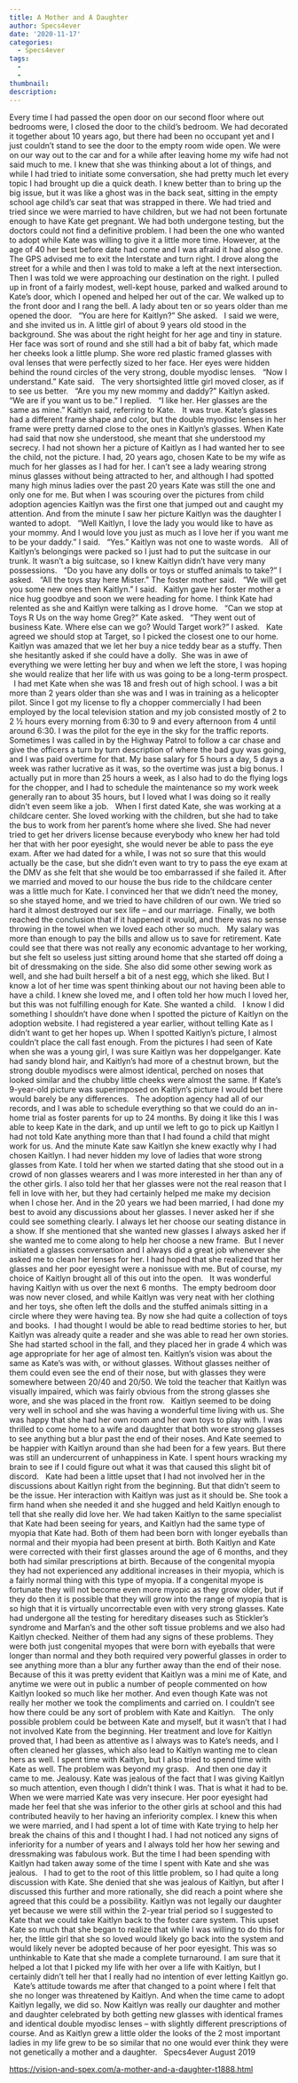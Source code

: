 ```yaml
---
title: A Mother and A Daughter
author: Specs4ever
date: '2020-11-17'
categories:
  - Specs4ever
tags:
  - 
  - 
thumbnail: 
description: 
---
```


Every time I had passed the open door on our second floor where out bedrooms were, I closed the door to the child’s bedroom. We had decorated it together about 10 years ago, but there had been no occupant yet and I just couldn’t stand to see the door to the empty room wide open. We were on our way out to the car and for a while after leaving home my wife had not said much to me. I knew that she was thinking about a lot of things, and while I had tried to initiate some conversation, she had pretty much let every topic I had brought up die a quick death. I knew better than to bring up the big issue, but it was like a ghost was in the back seat, sitting in the empty school age child’s car seat that was strapped in there. We had tried and tried since we were married to have children, but we had not been fortunate enough to have Kate get pregnant. We had both undergone testing, but the doctors could not find a definitive problem. I had been the one who wanted to adopt while Kate was willing to give it a little more time. However, at the age of 40 her best before date had come and I was afraid it had also gone.
 
The GPS advised me to exit the Interstate and turn right. I drove along the street for a while and then I was told to make a left at the next intersection. Then I was told we were approaching our destination on the right. I pulled up in front of a fairly modest, well-kept house, parked and walked around to Kate’s door, which I opened and helped her out of the car. We walked up to the front door and I rang the bell. A lady about ten or so years older than me opened the door.
 
“You are here for Kaitlyn?” She asked.
 
I said we were, and she invited us in. A little girl of about 9 years old stood in the background. She was about the right height for her age and tiny in stature. Her face was sort of round and she still had a bit of baby fat, which made her cheeks look a little plump. She wore red plastic framed glasses with oval lenses that were perfectly sized to her face. Her eyes were hidden behind the round circles of the very strong, double myodisc lenses.
 
“Now I understand.” Kate said.
 
The very shortsighted little girl moved closer, as if to see us better.
 
“Are you my new mommy and daddy?” Kaitlyn asked.
 
“We are if you want us to be.” I replied.
 
“I like her. Her glasses are the same as mine.” Kaitlyn said, referring to Kate.
 
It was true. Kate’s glasses had a different frame shape and color, but the double myodisc lenses in her frame were pretty darned close to the ones in Kaitlyn’s glasses. When Kate had said that now she understood, she meant that she understood my secrecy. I had not shown her a picture of Kaitlyn as I had wanted her to see the child, not the picture. I had, 20 years ago, chosen Kate to be my wife as much for her glasses as I had for her. I can’t see a lady wearing strong minus glasses without being attracted to her, and although I had spotted many high minus ladies over the past 20 years Kate was still the one and only one for me. But when I was scouring over the pictures from child adoption agencies Kaitlyn was the first one that jumped out and caught my attention. And from the minute I saw her picture Kaitlyn was the daughter I wanted to adopt.
 
“Well Kaitlyn, I love the lady you would like to have as your mommy. And I would love you just as much as I love her if you want me to be your daddy.” I said.
 
“Yes.” Kaitlyn was not one to waste words.
 
All of Kaitlyn’s belongings were packed so I just had to put the suitcase in our trunk. It wasn’t a big suitcase, so I knew Kaitlyn didn’t have very many possessions.
 
“Do you have any dolls or toys or stuffed animals to take?” I asked.
 
“All the toys stay here Mister.” The foster mother said.
 
“We will get you some new ones then Kaitlyn.” I said.
 
Kaitlyn gave her foster mother a nice hug goodbye and soon we were heading for home. I think Kate had relented as she and Kaitlyn were talking as I drove home.
 
“Can we stop at Toys R Us on the way home Greg?” Kate asked.
 
“They went out of business Kate. Where else can we go? Would Target work?” I asked.
 
Kate agreed we should stop at Target, so I picked the closest one to our home. Kaitlyn was amazed that we let her buy a nice teddy bear as a stuffy. Then she hesitantly asked if she could have a dolly.  She was in awe of everything we were letting her buy and when we left the store, I was hoping she would realize that her life with us was going to be a long-term prospect.
 
I had met Kate when she was 18 and fresh out of high school. I was a bit more than 2 years older than she was and I was in training as a helicopter pilot. Since I got my license to fly a chopper commercially I had been employed by the local television station and my job consisted mostly of 2 to 2 ½ hours every morning from 6:30 to 9 and every afternoon from 4 until around 6:30. I was the pilot for the eye in the sky for the traffic reports. Sometimes I was called in by the Highway Patrol to follow a car chase and give the officers a turn by turn description of where the bad guy was going, and I was paid overtime for that. My base salary for 5 hours a day, 5 days a week was rather lucrative as it was, so the overtime was just a big bonus. I actually put in more than 25 hours a week, as I also had to do the flying logs for the chopper, and I had to schedule the maintenance so my work week generally ran to about 35 hours, but I loved what I was doing so it really didn’t even seem like a job.
 
When I first dated Kate, she was working at a childcare center. She loved working with the children, but she had to take the bus to work from her parent’s home where she lived. She had never tried to get her drivers license because everybody who knew her had told her that with her poor eyesight, she would never be able to pass the eye exam. After we had dated for a while, I was not so sure that this would actually be the case, but she didn’t even want to try to pass the eye exam at the DMV as she felt that she would be too embarrassed if she failed it. After we married and moved to our house the bus ride to the childcare center was a little much for Kate. I convinced her that we didn’t need the money, so she stayed home, and we tried to have children of our own. We tried so hard it almost destroyed our sex life – and our marriage.  Finally, we both reached the conclusion that if it happened it would, and there was no sense throwing in the towel when we loved each other so much.
 
My salary was more than enough to pay the bills and allow us to save for retirement. Kate could see that there was not really any economic advantage to her working, but she felt so useless just sitting around home that she started off doing a bit of dressmaking on the side. She also did some other sewing work as well, and she had built herself a bit of a nest egg, which she liked. But I know a lot of her time was spent thinking about our not having been able to have a child. I knew she loved me, and I often told her how much I loved her, but this was not fulfilling enough for Kate. She wanted a child.
 
I know I did something I shouldn’t have done when I spotted the picture of Kaitlyn on the adoption website. I had registered a year earlier, without telling Kate as I didn’t want to get her hopes up. When I spotted Kaitlyn’s picture, I almost couldn’t place the call fast enough. From the pictures I had seen of Kate when she was a young girl, I was sure Kaitlyn was her doppelganger. Kate had sandy blond hair, and Kaitlyn’s had more of a chestnut brown, but the strong double myodiscs were almost identical, perched on noses that looked similar and the chubby little cheeks were almost the same. If Kate’s 9-year-old picture was superimposed on Kaitlyn’s picture I would bet there would barely be any differences.
 
The adoption agency had all of our records, and I was able to schedule everything so that we could do an in-home trial as foster parents for up to 24 months. By doing it like this I was able to keep Kate in the dark, and up until we left to go to pick up Kaitlyn I had not told Kate anything more than that I had found a child that might work for us. And the minute Kate saw Kaitlyn she knew exactly why I had chosen Kaitlyn. I had never hidden my love of ladies that wore strong glasses from Kate. I told her when we started dating that she stood out in a crowd of non glasses wearers and I was more interested in her than any of the other girls. I also told her that her glasses were not the real reason that I fell in love with her, but they had certainly helped me make my decision when I chose her. And in the 20 years we had been married, I had done my best to avoid any discussions about her glasses. I never asked her if she could see something clearly. I always let her choose our seating distance in a show. If she mentioned that she wanted new glasses I always asked her if she wanted me to come along to help her choose a new frame.  But I never initiated a glasses conversation and I always did a great job whenever she asked me to clean her lenses for her. I had hoped that she realized that her glasses and her poor eyesight were a nonissue with me. But of course, my choice of Kaitlyn brought all of this out into the open.
 
It was wonderful having Kaitlyn with us over the next 6 months.  The empty bedroom door was now never closed, and while Kaitlyn was very neat with her clothing and her toys, she often left the dolls and the stuffed animals sitting in a circle where they were having tea. By now she had quite a collection of toys and books.  I had thought I would be able to read bedtime stories to her, but Kaitlyn was already quite a reader and she was able to read her own stories. She had started school in the fall, and they placed her in grade 4 which was age appropriate for her age of almost ten. Kaitlyn’s vision was about the same as Kate’s was with, or without glasses. Without glasses neither of them could even see the end of their nose, but with glasses they were somewhere between 20/40 and 20/50. We told the teacher that Kaitlyn was visually impaired, which was fairly obvious from the strong glasses she wore, and she was placed in the front row.
 
Kaitlyn seemed to be doing very well in school and she was having a wonderful time living with us. She was happy that she had her own room and her own toys to play with. I was thrilled to come home to a wife and daughter that both wore strong glasses to see anything but a blur past the end of their noses. And Kate seemed to be happier with Kaitlyn around than she had been for a few years. But there was still an undercurrent of unhappiness in Kate. I spent hours wracking my brain to see if I could figure out what it was that caused this slight bit of discord.
 
Kate had been a little upset that I had not involved her in the discussions about Kaitlyn right from the beginning. But that didn’t seem to be the issue. Her interaction with Kaitlyn was just as it should be. She took a firm hand when she needed it and she hugged and held Kaitlyn enough to tell that she really did love her. We had taken Kaitlyn to the same specialist that Kate had been seeing for years, and Kaitlyn had the same type of myopia that Kate had. Both of them had been born with longer eyeballs than normal and their myopia had been present at birth. Both Kaitlyn and Kate were corrected with their first glasses around the age of 6 months, and they both had similar prescriptions at birth. Because of the congenital myopia they had not experienced any additional increases in their myopia, which is a fairly normal thing with this type of myopia. If a congenital myope is fortunate they will not become even more myopic as they grow older, but if they do then it is possible that they will grow into the range of myopia that is so high that it is virtually uncorrectable even with very strong glasses. Kate had undergone all the testing for hereditary diseases such as Stickler’s syndrome and Marfan’s and the other soft tissue problems and we also had Kaitlyn checked. Neither of them had any signs of these problems. They were both just congenital myopes that were born with eyeballs that were longer than normal and they both required very powerful glasses in order to see anything more than a blur any further away than the end of their nose.
 
Because of this it was pretty evident that Kaitlyn was a mini me of Kate, and anytime we were out in public a number of people commented on how Kaitlyn looked so much like her mother. And even though Kate was not really her mother we took the compliments and carried on. I couldn’t see how there could be any sort of problem with Kate and Kaitlyn.
 
The only possible problem could be between Kate and myself, but it wasn’t that I had not involved Kate from the beginning. Her treatment and love for Kaitlyn proved that, I had been as attentive as I always was to Kate’s needs, and I often cleaned her glasses, which also lead to Kaitlyn wanting me to clean hers as well. I spent time with Kaitlyn, but I also tried to spend time with Kate as well. The problem was beyond my grasp.
 
And then one day it came to me. Jealousy. Kate was jealous of the fact that I was giving Kaitlyn so much attention, even though I didn’t think I was. That is what it had to be. When we were married Kate was very insecure. Her poor eyesight had made her feel that she was inferior to the other girls at school and this had contributed heavily to her having an inferiority complex. I knew this when we were married, and I had spent a lot of time with Kate trying to help her break the chains of this and I thought I had. I had not noticed any signs of inferiority for a number of years and I always told her how her sewing and dressmaking was fabulous work. But the time I had been spending with Kaitlyn had taken away some of the time I spent with Kate and she was jealous.
 
I had to get to the root of this little problem, so I had quite a long discussion with Kate. She denied that she was jealous of Kaitlyn, but after I discussed this further and more rationally, she did reach a point where she agreed that this could be a possibility. Kaitlyn was not legally our daughter yet because we were still within the 2-year trial period so I suggested to Kate that we could take Kaitlyn back to the foster care system. This upset Kate so much that she began to realize that while I was willing to do this for her, the little girl that she so loved would likely go back into the system and would likely never be adopted because of her poor eyesight. This was so unthinkable to Kate that she made a complete turnaround. I am sure that it helped a lot that I picked my life with her over a life with Kaitlyn, but I certainly didn’t tell her that I really had no intention of ever letting Kaitlyn go.
 
Kate’s attitude towards me after that changed to a point where I felt that she no longer was threatened by Kaitlyn. And when the time came to adopt Kaitlyn legally, we did so. Now Kaitlyn was really our daughter and mother and daughter celebrated by both getting new glasses with identical frames and identical double myodisc lenses – with slightly different prescriptions of course. And as Kaitlyn grew a little older the looks of the 2 most important ladies in my life grew to be so similar that no one would ever think they were not genetically a mother and a daughter. 
 
Specs4ever
August 2019

https://vision-and-spex.com/a-mother-and-a-daughter-t1888.html
